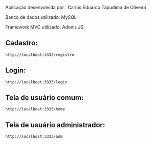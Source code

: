 Aplicação desenvolvida por : Carlos Eduardo Tapudima de Oliveira

Banco de dados utilizado: MySQL

Framework MVC utilizado: Adonis JS

## Cadastro:
    http://localhost:3333/registro

## Login:
    http://localhost:3333/login

## Tela de usuário comum:
    http://localhost:3333/home

## Tela de usuário administrador:

    http://localhost:3333/adm
